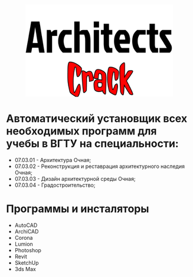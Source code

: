 <p align="center">
  <img width="400" height="250" src="https://github.com/limpododo/AutoInstallArchSoft/blob/desktop/AutoInstallArchSoft/Assets/background.png?raw=true">
</p>

# Автоматический установщик всех необходимых программ для учебы в ВГТУ на специальности:
- 07.03.01 - Архитектура Очная;
- 07.03.02 - Реконструкция и реставрация архитектурного наследия Очная;
- 07.03.03 - Дизайн архитектурной среды Очная;
- 07.03.04 - Градостроительство;

# Программы и инсталяторы

- AutoCAD
- ArchiCAD
- Corona
- Lumion
- Photoshop
- Revit
- SketchUp
- 3ds Max
